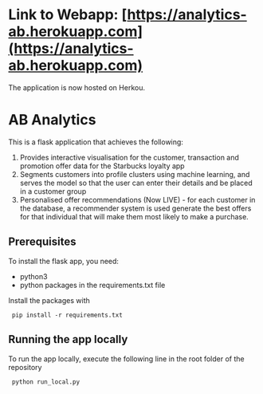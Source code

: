 # Link to Webapp: [https://analytics-ab.herokuapp.com](https://analytics-ab.herokuapp.com)
The application is now hosted on Herkou.


# AB Analytics

This is a flask application that achieves the following:
1. Provides interactive visualisation for the customer, transaction and promotion offer data for the Starbucks loyalty app
2. Segments customers into profile clusters using machine learning, and serves the model so that the user can enter their details and be placed in a customer group
3. Personalised offer recommendations (Now LIVE) - for each customer in the database, a recommender system is used generate the best offers for that individual that will make them most likely to make a purchase.


## Prerequisites

To install the flask app, you need:
- python3
- python packages in the requirements.txt file
 
 Install the packages with
``` 
 pip install -r requirements.txt
```

## Running the app locally
To run the app locally, execute the following line in the root folder of the repository

``` 
 python run_local.py
```
